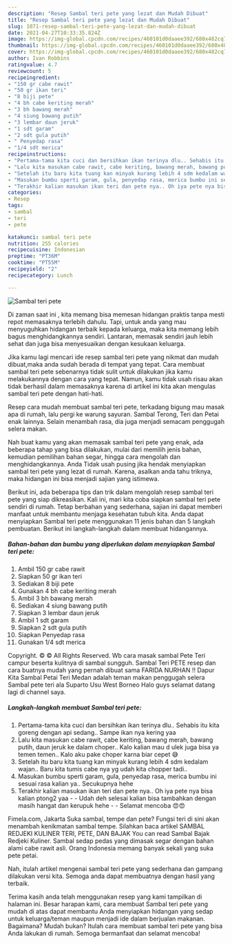 ```yaml
---
description: "Resep Sambal teri pete yang lezat dan Mudah Dibuat"
title: "Resep Sambal teri pete yang lezat dan Mudah Dibuat"
slug: 1071-resep-sambal-teri-pete-yang-lezat-dan-mudah-dibuat
date: 2021-04-27T10:33:35.824Z
image: https://img-global.cpcdn.com/recipes/460101d0daaee392/680x482cq70/sambal-teri-pete-foto-resep-utama.jpg
thumbnail: https://img-global.cpcdn.com/recipes/460101d0daaee392/680x482cq70/sambal-teri-pete-foto-resep-utama.jpg
cover: https://img-global.cpcdn.com/recipes/460101d0daaee392/680x482cq70/sambal-teri-pete-foto-resep-utama.jpg
author: Ivan Robbins
ratingvalue: 4.7
reviewcount: 5
recipeingredient:
- "150 gr cabe rawit"
- "50 gr ikan teri"
- "8 biji pete"
- "4 bh cabe keriting merah"
- "3 bh bawang merah"
- "4 siung bawang putih"
- "3 lembar daun jeruk"
- "1 sdt garam"
- "2 sdt gula putih"
- " Penyedap rasa"
- "1/4 sdt merica"
recipeinstructions:
- "Pertama-tama kita cuci dan bersihkan ikan terinya dlu.. Sehabis itu kita goreng dengan api sedang.. Sampe ikan nya kering yaa"
- "Lalu kita masukan cabe rawit, cabe keriting, bawang merah, bawang putih, daun jeruk ke dalam choper.. Kalo kalian mau d ulek juga bisa ya temen temen.. Kalo aku pake choper karna biar cepet 😅"
- "Setelah itu baru kita tuang kan minyak kurang lebih 4 sdm kedalam wajan.. Baru kita tumis cabe nya yg udah kita chopper tadi.."
- "Masukan bumbu sperti garam, gula, penyedap rasa, merica bumbu ini sesuai rasa kalian ya.. Secukupnya hehe"
- "Terakhir kalian masukan ikan teri dan pete nya.. Oh iya pete nya bisa kalian ptong2 yaa   Udah deh selesai kalian bisa tambahkan dengan masih hangat dan kerupuk hehe   Selamat mencoba 😍😍"
categories:
- Resep
tags:
- sambal
- teri
- pete

katakunci: sambal teri pete 
nutrition: 255 calories
recipecuisine: Indonesian
preptime: "PT36M"
cooktime: "PT55M"
recipeyield: "2"
recipecategory: Lunch

---
```



![Sambal teri pete](https://img-global.cpcdn.com/recipes/460101d0daaee392/680x482cq70/sambal-teri-pete-foto-resep-utama.jpg)

Di zaman  saat ini , kita memang bisa memesan hidangan praktis tanpa mesti repot memasaknya terlebih dahulu. Tapi, untuk anda yang mau menyuguhkan hidangan terbaik kepada keluarga, maka kita memang lebih bagus menghidangkannya sendiri. Lantaran, memasak sendiri jauh lebih sehat dan juga bisa menyesuaikan dengan kesukaan keluarga.

Jika kamu lagi mencari ide resep sambal teri pete yang nikmat dan mudah dibuat,maka anda sudah berada di tempat yang tepat. Cara membuat sambal teri pete  sebenarnya tidak sulit untuk dilakukan jika kamu melakukannya dengan cara yang tepat. Namun, kamu tidak usah risau akan tidak berhasil dalam memasaknya 
karena di artikel ini kita akan mengulas sambal teri pete dengan hati-hati.  

Resep cara mudah membuat sambal teri pete, terkadang bigung mau masak apa di rumah, lalu pergi ke warung sayuran. Sambal Terong, Teri dan Petai enak lainnya. Selain menambah rasa, dia juga menjadi semacam penggugah selera makan.

Nah buat kamu yang akan memasak sambal teri pete yang enak, ada beberapa tahap yang bisa dilakukan, mulai dari memilih jenis bahan, kemudian pemilihan bahan segar, hingga cara mengolah dan menghidangkannya. Anda Tidak usah pusing jika hendak menyiapkan sambal teri pete yang lezat di rumah. Karena, asalkan anda  tahu triknya, maka hidangan ini bisa menjadi sajian yang istimewa.

Berikut ini, ada beberapa tips dan trik dalam mengolah resep sambal teri pete yang siap dikreasikan. Kali ini, mari kita coba siapkan sambal teri pete sendiri di rumah. Tetap berbahan yang sederhana, sajian ini dapat memberi manfaat untuk membantu menjaga kesehatan tubuh kita. Anda dapat menyiapkan Sambal teri pete menggunakan 11 jenis bahan dan 5 langkah pembuatan. Berikut ini langkah-langkah dalam membuat hidangannya.

<!--inarticleads1-->

##### Bahan-bahan dan bumbu yang diperlukan dalam menyiapkan Sambal teri pete:

1. Ambil 150 gr cabe rawit
1. Siapkan 50 gr ikan teri
1. Sediakan 8 biji pete
1. Gunakan 4 bh cabe keriting merah
1. Ambil 3 bh bawang merah
1. Sediakan 4 siung bawang putih
1. Siapkan 3 lembar daun jeruk
1. Ambil 1 sdt garam
1. Siapkan 2 sdt gula putih
1. Siapkan  Penyedap rasa
1. Gunakan 1/4 sdt merica


Copyright. © © All Rights Reserved. Wb cara masak sambal Pete Teri campur beserta kulitnya di sambal sungguh. Sambal Teri PETE resep dan cara buatnya mudah yang pernah dibuat sama FARIDA NURHAN !! Dapur Kita Sambal Petai Teri Medan adalah teman makan penggugah selera Sambal pete teri ala Suparto Usu West Borneo Halo guys selamat datang lagi di channel saya. 

<!--inarticleads2-->

##### Langkah-langkah membuat Sambal teri pete:

1. Pertama-tama kita cuci dan bersihkan ikan terinya dlu.. Sehabis itu kita goreng dengan api sedang.. Sampe ikan nya kering yaa
1. Lalu kita masukan cabe rawit, cabe keriting, bawang merah, bawang putih, daun jeruk ke dalam choper.. Kalo kalian mau d ulek juga bisa ya temen temen.. Kalo aku pake choper karna biar cepet 😅
1. Setelah itu baru kita tuang kan minyak kurang lebih 4 sdm kedalam wajan.. Baru kita tumis cabe nya yg udah kita chopper tadi..
1. Masukan bumbu sperti garam, gula, penyedap rasa, merica bumbu ini sesuai rasa kalian ya.. Secukupnya hehe
1. Terakhir kalian masukan ikan teri dan pete nya.. Oh iya pete nya bisa kalian ptong2 yaa  -  - Udah deh selesai kalian bisa tambahkan dengan masih hangat dan kerupuk hehe  -  - Selamat mencoba 😍😍


Fimela.com, Jakarta Suka sambal, tempe dan pete? Fungsi teri di sini akan menambah kenikmatan sambal tempe. Silahkan baca artikel SAMBAL REDJEKI KULINER TERI, PETE, DAN BAJAK You can read Sambal Bajak Redjeki Kuliner. Sambal sedap pedas yang dimasak segar dengan bahan alami cabe rawit asli. Orang Indonesia memang banyak sekali yang suka pete petai. 

Nah, itulah artikel mengenai  sambal teri pete  yang sederhana dan gampang dilakukan versi kita. Semoga anda dapat membuatnya dengan hasil yang terbaik. 

Terima kasih anda telah menggunakan resep yang kami tampilkan di halaman ini. Besar harapan kami, cara membuat  Sambal teri pete yang mudah di atas dapat membantu Anda menyiapkan hidangan yang sedap untuk keluarga/teman maupun menjadi ide dalam berjualan makanan. Bagaimana? Mudah bukan? Itulah cara membuat sambal teri pete yang bisa Anda lakukan di rumah. Semoga bermanfaat dan selamat mencoba!

